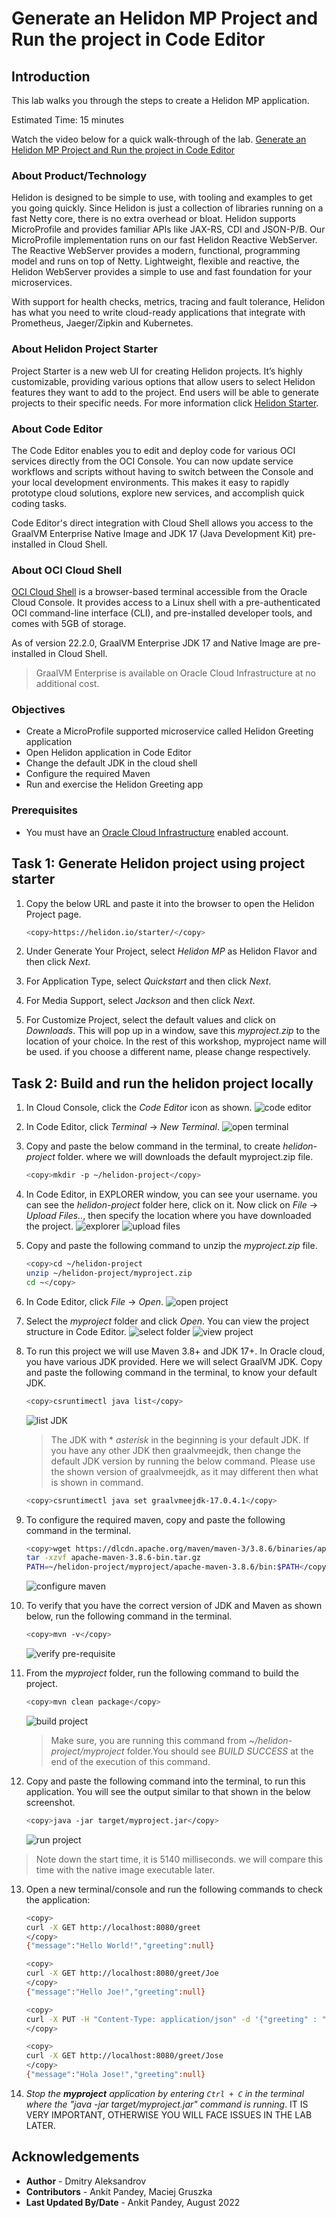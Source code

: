 # Generate an Helidon MP Project and Run the project in Code Editor

## Introduction

This lab walks you through the steps to create a Helidon MP application.

Estimated Time: 15 minutes

Watch the video below for a quick walk-through of the lab.
[Generate an Helidon MP Project and Run the project in Code Editor](videohub:1_22nv8v4q)

### About Product/Technology

Helidon is designed to be simple to use, with tooling and examples to get you going quickly. Since Helidon is just a collection of libraries running on a fast Netty core, there is no extra overhead or bloat. Helidon supports MicroProfile and provides familiar APIs like JAX-RS, CDI and JSON-P/B. Our MicroProfile implementation runs on our fast Helidon Reactive WebServer. The Reactive WebServer provides a modern, functional, programming model and runs on top of Netty. Lightweight, flexible and reactive, the Helidon WebServer provides a simple to use and fast foundation for your microservices.

With support for health checks, metrics, tracing and fault tolerance, Helidon has what you need to write cloud-ready applications that integrate with Prometheus, Jaeger/Zipkin and Kubernetes.

### About Helidon Project Starter

Project Starter is a new web UI for creating Helidon projects. It’s highly customizable, providing various options that allow users to select Helidon features they want to add to the project. End users will be able to generate projects to their specific needs. For more information click [Helidon Starter](https://helidon.io/starter).


### About Code Editor

The Code Editor enables you to edit and deploy code for various OCI services directly from the OCI Console. You can now update service workflows and scripts without having to switch between the Console and your local development environments. This makes it easy to rapidly prototype cloud solutions, explore new services, and accomplish quick coding tasks.

Code Editor's direct integration with Cloud Shell allows you access to the GraalVM Enterprise Native Image and JDK 17 (Java Development Kit) pre-installed in Cloud Shell.

### About OCI Cloud Shell

[OCI Cloud Shell](https://docs.oracle.com/en-us/iaas/Content/API/Concepts/cloudshellintro.htm) is a browser-based terminal accessible from the Oracle Cloud Console. It provides access to a Linux shell with a pre-authenticated OCI command-line interface (CLI), and pre-installed developer tools, and comes with 5GB of storage.

As of version 22.2.0, GraalVM Enterprise JDK 17 and Native Image are pre-installed in Cloud Shell.

> GraalVM Enterprise is available on Oracle Cloud Infrastructure at no additional cost.


### Objectives
* Create a MicroProfile supported microservice called Helidon Greeting application
* Open Helidon application in Code Editor
* Change the default JDK in the cloud shell
* Configure the required Maven
* Run and exercise the Helidon Greeting app


### Prerequisites

* You must have an [Oracle Cloud Infrastructure](https://cloud.oracle.com/en_US/cloud-infrastructure) enabled account.


## Task 1: Generate Helidon project using project starter

1. Copy the below URL and paste it into the browser to open the Helidon Project page.

    ```bash
    <copy>https://helidon.io/starter/</copy>
    ```
2. Under Generate Your Project, select *Helidon MP* as Helidon Flavor and then click *Next*.

3. For Application Type, select *Quickstart* and then click *Next*.

4. For Media Support, select *Jackson* and then click *Next*.

5. For Customize Project, select the default values and click on *Downloads*. This will pop up in a window, save this *myproject.zip* to the location of your choice. In the rest of this workshop, myproject name will be used. if you choose a different name, please change respectively.


## Task 2: Build and run the helidon project locally

1. In Cloud Console, click the *Code Editor* icon as shown.
    ![code editor](images/code-editor.png)

2. In Code Editor, click *Terminal* -> *New Terminal*.
    ![open terminal](images/open-terminal.png)

3. Copy and paste the below command in the terminal, to create *helidon-project* folder. where we  will downloads the default myproject.zip file.

    ```bash
    <copy>mkdir -p ~/helidon-project</copy>
    ```

4. In Code Editor, in EXPLORER window, you can see your username. you can see the *helidon-project* folder here, click on it. Now click on *File* -> *Upload Files..*, then specify the location where you have downloaded the project.
    ![explorer](images/explorer.png)
    ![upload files](images/upload-files.png)

5. Copy and paste the following command to unzip the *myproject.zip* file.
    ```bash
    <copy>cd ~/helidon-project
    unzip ~/helidon-project/myproject.zip
    cd ~</copy>
    ```

6. In Code Editor, click *File* -> *Open*.
    ![open project](images/open-project.png)

7. Select the *myproject* folder and click *Open*. You can view the project structure in Code Editor.
    ![select folder](images/select-folder.png)
    ![view project](images/view-project.png)

8. To run this project we will use Maven 3.8+ and JDK 17+. In Oracle cloud, you have various JDK provided. Here we will select GraalVM JDK. Copy and paste the following command in the terminal, to know your default JDK.

    ```bash
    <copy>csruntimectl java list</copy>
    ```
    ![list JDK](images/list-jdk.png)

    > The JDK with * *asterisk* in the beginning is your default JDK. If you have any other JDK then graalvmeejdk, then change the default JDK version by running the below command. Please use the shown version of graalvmeejdk, as it may different then what is shown in command.

    ```bash
    <copy>csruntimectl java set graalvmeejdk-17.0.4.1</copy>
    ```
9. To configure the required maven, copy and paste the following command in the terminal.
    ```bash
    <copy>wget https://dlcdn.apache.org/maven/maven-3/3.8.6/binaries/apache-maven-3.8.6-bin.tar.gz
    tar -xzvf apache-maven-3.8.6-bin.tar.gz
    PATH=~/helidon-project/myproject/apache-maven-3.8.6/bin:$PATH</copy>
    ```
    ![configure maven](images/configure-maven.png)

10. To verify that you have the correct version of JDK and Maven as shown below, run the following command in the terminal.
    ```bash
    <copy>mvn -v</copy>
    ```
    ![verify pre-requisite](images/verify-prerequisite.png)

11. From the *myproject* folder, run the following command to build the project.
    ```bash
    <copy>mvn clean package</copy>
    ```
    ![build project](images/build-project.png)
    > Make sure, you are running this command from *~/helidon-project/myproject* folder.You should see *BUILD SUCCESS* at the end of the execution of this command.

12. Copy and paste the following command into the terminal, to run this application. You will see the output similar to that shown in the below screenshot.
    ```bash
    <copy>java -jar target/myproject.jar</copy>
    ```
    ![run project](images/run-project.png)

> Note down the start time, it is 5140 milliseconds. we will compare this time with the native image executable later.

13. Open a new terminal/console and run the following commands to check the application:

    ```bash
    <copy>
    curl -X GET http://localhost:8080/greet
    </copy>
    {"message":"Hello World!","greeting":null}
    ```

    ```bash
    <copy>
    curl -X GET http://localhost:8080/greet/Joe
    </copy>
    {"message":"Hello Joe!","greeting":null}
    ```

    ```bash
    <copy>
    curl -X PUT -H "Content-Type: application/json" -d '{"greeting" : "Hola"}' http://localhost:8080/greet/greeting
    </copy>
    ```

    ```bash
    <copy>
    curl -X GET http://localhost:8080/greet/Jose
    </copy>
    {"message":"Hola Jose!","greeting":null}
    ```

14. *Stop the **myproject** application by entering `Ctrl + C` in the terminal where the "java -jar target/myproject.jar" command is running*.
IT IS VERY IMPORTANT, OTHERWISE YOU WILL FACE ISSUES IN THE LAB LATER.





## Acknowledgements

* **Author** -  Dmitry Aleksandrov
* **Contributors** - Ankit Pandey, Maciej Gruszka
* **Last Updated By/Date** - Ankit Pandey, August 2022

